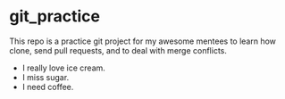 # git_practice

This repo is a practice git project for my awesome mentees to learn how clone, send pull requests, and to deal with merge conflicts.

- I really love ice cream.
- I miss sugar.
- I need coffee.
